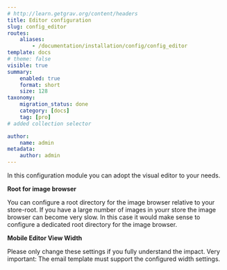 ```yaml
---
# http://learn.getgrav.org/content/headers
title: Editor configuration
slug: config_editor
routes:
    aliases:
        - /documentation/installation/config/config_editor
template: docs
# theme: false
visible: true
summary:
    enabled: true
    format: short
    size: 128
taxonomy:
    migration_status: done
    category: [docs]
    tag: [pro]
# added collection selector

author:
    name: admin
metadata:
    author: admin
---
```



In this configuration module you can adopt the visual editor to your needs.


**Root for image browser**

You can configure a root directory for the image browser relative to your store-root. If you have a large number of images in yourr store the image browser can become very slow. In this case it would make sense to configure a dedicated root directory for the image browser.


**Mobile Editor View Width**

Please only change these settings if you fully understand the impact. Very important: The email template must support the configured width settings.
